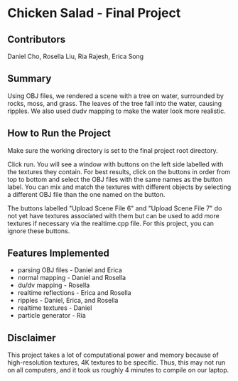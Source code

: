 # Chicken Salad - Final Project

## Contributors
Daniel Cho, Rosella Liu, Ria Rajesh, Erica Song

## Summary
Using OBJ files, we rendered a scene with a tree on water, surrounded by rocks, moss, and grass.
The leaves of the tree fall into the water, causing ripples. We also used dudv
mapping to make the water look more realistic.

## How to Run the Project
Make sure the working directory is set to the final project root directory.

Click run. You will see a window with buttons on the left side labelled with the textures
they contain. For best results, click on the buttons in order from top to bottom and select the
OBJ files with the same names as the button label. You can mix and match the textures with different
objects by selecting a different OBJ file than the one named on the button.

The buttons labelled "Upload Scene File 6" and "Upload Scene File 7" do not yet have textures associated
with them but can be used to add more textures if necessary via the realtime.cpp file. For this project, you
can ignore these buttons.

## Features Implemented
- parsing OBJ files - Daniel and Erica
- normal mapping - Daniel and Rosella
- du/dv mapping - Rosella
- realtime reflections - Erica and Rosella
- ripples - Daniel, Erica, and Rosella
- realtime textures - Daniel
- particle generator - Ria

## Disclaimer
This project takes a lot of computational power and
memory because of high-resolution textures, 4K textures to be specific.
Thus, this may not run on all computers, and it took us roughly 4 minutes
to compile on our laptop.
